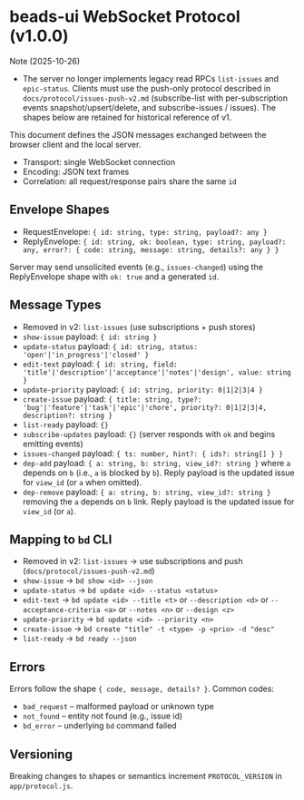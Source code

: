 # beads-ui WebSocket Protocol (v1.0.0)

Note (2025-10-26)

- The server no longer implements legacy read RPCs `list-issues` and
  `epic-status`. Clients must use the push-only protocol described in
  `docs/protocol/issues-push-v2.md` (subscribe-list with per-subscription events
  snapshot/upsert/delete, and subscribe-issues / issues). The shapes below are
  retained for historical reference of v1.

This document defines the JSON messages exchanged between the browser client and
the local server.

- Transport: single WebSocket connection
- Encoding: JSON text frames
- Correlation: all request/response pairs share the same `id`

## Envelope Shapes

- RequestEnvelope: `{ id: string, type: string, payload?: any }`
- ReplyEnvelope:
  `{ id: string, ok: boolean, type: string, payload?: any, error?: { code: string, message: string, details?: any } }`

Server may send unsolicited events (e.g., `issues-changed`) using the
ReplyEnvelope shape with `ok: true` and a generated `id`.

## Message Types

- Removed in v2: `list-issues` (use subscriptions + push stores)
- `show-issue` payload: `{ id: string }`
- `update-status` payload:
  `{ id: string, status: 'open'|'in_progress'|'closed' }`
- `edit-text` payload:
  `{ id: string, field: 'title'|'description'|'acceptance'|'notes'|'design', value: string }`
- `update-priority` payload: `{ id: string, priority: 0|1|2|3|4 }`
- `create-issue` payload:
  `{ title: string, type?: 'bug'|'feature'|'task'|'epic'|'chore', priority?: 0|1|2|3|4, description?: string }`
- `list-ready` payload: `{}`
- `subscribe-updates` payload: `{}` (server responds with `ok` and begins
  emitting events)
- `issues-changed` payload: `{ ts: number, hint?: { ids?: string[] } }`
- `dep-add` payload: `{ a: string, b: string, view_id?: string }` where `a`
  depends on `b` (i.e., `a` is blocked by `b`). Reply payload is the updated
  issue for `view_id` (or `a` when omitted).
- `dep-remove` payload: `{ a: string, b: string, view_id?: string }` removing
  the `a` depends on `b` link. Reply payload is the updated issue for `view_id`
  (or `a`).

## Mapping to `bd` CLI

- Removed in v2: `list-issues` → use subscriptions and push
  (`docs/protocol/issues-push-v2.md`)
- `show-issue` → `bd show <id> --json`
- `update-status` → `bd update <id> --status <status>`
- `edit-text` → `bd update <id> --title <t>` or `--description <d>` or
  `--acceptance-criteria <a>` or `--notes <n>` or `--design <z>`
- `update-priority` → `bd update <id> --priority <n>`
- `create-issue` → `bd create "title" -t <type> -p <prio> -d "desc"`
- `list-ready` → `bd ready --json`

## Errors

Errors follow the shape `{ code, message, details? }`. Common codes:

- `bad_request` – malformed payload or unknown type
- `not_found` – entity not found (e.g., issue id)
- `bd_error` – underlying `bd` command failed

## Versioning

Breaking changes to shapes or semantics increment `PROTOCOL_VERSION` in
`app/protocol.js`.
